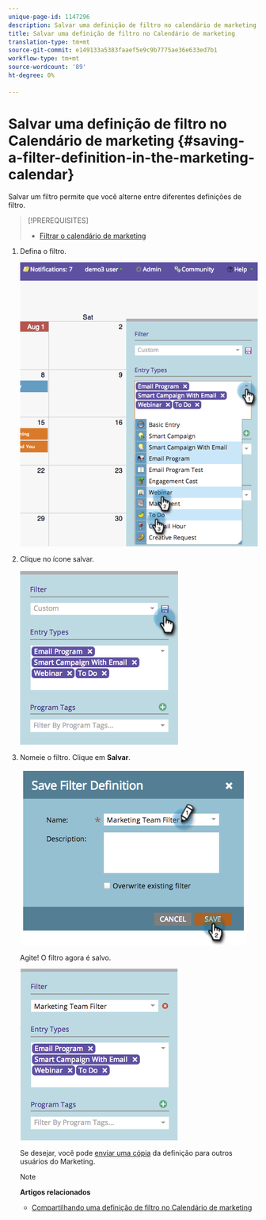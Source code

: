 ```yaml
---
unique-page-id: 1147296
description: Salvar uma definição de filtro no calendário de marketing - Documentos do marketing - Documentação do produto
title: Salvar uma definição de filtro no Calendário de marketing
translation-type: tm+mt
source-git-commit: e149133a5383faaef5e9c9b7775ae36e633ed7b1
workflow-type: tm+mt
source-wordcount: '89'
ht-degree: 0%

---
```



# Salvar uma definição de filtro no Calendário de marketing {#saving-a-filter-definition-in-the-marketing-calendar}

Salvar um filtro permite que você alterne entre diferentes definições de filtro.

>[!PREREQUISITES]
>
>* [Filtrar o calendário de marketing](filtering-the-marketing-calendar.md)

>



1. Defina o filtro.

   ![](assets/image2014-9-24-10-3a50-3a49.png)

1. Clique no ícone salvar.

   ![](assets/image2014-9-24-10-3a50-3a57.png)

1. Nomeie o filtro. Clique em **Salvar**.

   ![](assets/image2014-9-24-10-3a51-3a3.png)

   Agite! O filtro agora é salvo.

   ![](assets/image2014-9-24-10-3a51-3a12.png)

   Se desejar, você pode [enviar uma cópia](sharing-a-filter-definition-in-the-marketing-calendar.md) da definição para outros usuários do Marketing.

   >[!NOTE]
   >
   >**Artigos relacionados**
   >
   >    
   >    
   >    * [Compartilhando uma definição de filtro no Calendário de marketing](sharing-a-filter-definition-in-the-marketing-calendar.md)


